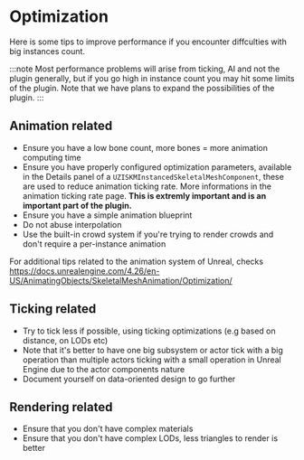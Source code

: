 # Optimization

Here is some tips to improve performance if you encounter diffculties with big instances count.

:::note
Most performance problems will arise from ticking, AI and not the plugin generally, but if you go high in instance count you may hit some limits of the plugin. Note that we have plans to expand the possibilities of the plugin.
:::

## Animation related
- Ensure you have a low bone count, more bones = more animation computing time
- Ensure you have properly configured optimization parameters, available in the Details panel of a `UZISKMInstancedSkeletalMeshComponent`, these are used to reduce animation ticking rate. More informations in the animation ticking rate page. **This is extremly important and is an important part of the plugin.**
- Ensure you have a simple animation blueprint
- Do not abuse interpolation
- Use the built-in crowd system if you're trying to render crowds and don't require a per-instance animation

For additional tips related to the animation system of Unreal, checks https://docs.unrealengine.com/4.26/en-US/AnimatingObjects/SkeletalMeshAnimation/Optimization/

## Ticking related
- Try to tick less if possible, using ticking optimizations (e.g based on distance, on LODs etc)
- Note that it's better to have one big subsystem or actor tick with a big operation than multiple actors ticking with a small operation in Unreal Engine due to the actor components nature
- Document yourself on data-oriented design to go further

## Rendering related
- Ensure that you don't have complex materials
- Ensure that you don't have complex LODs, less triangles to render is better
